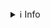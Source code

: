 <details>
<summary>ℹ️ Info</summary>

👟 This app explores my running data via the [Strava API](https://developers.strava.com). The charts below compare the latest 3 runs based on 5 performance metrics and a time trend of how pace varies with heart rate.

Use the sidebar to tweak the parameters and perform clustering on the data which will return a preview below and an option to download the full output as a CSV file for further analysis. 

💡 Credits: the fantastic [HOML2 book](https://github.com/ageron/handson-ml2) by Aurélien Géron for k-means and Fran's videos on [API tokens](https://www.youtube.com/watch?v=sgscChKfGyg). 

💻 The code is available [here](https://github.com/tapaco/marametrics).

</details>
